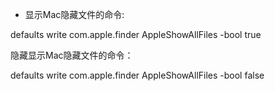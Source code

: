 - 显示Mac隐藏文件的命令:   

defaults write com.apple.finder AppleShowAllFiles -bool true  

隐藏显示Mac隐藏文件的命令：  

defaults write com.apple.finder AppleShowAllFiles -bool false  